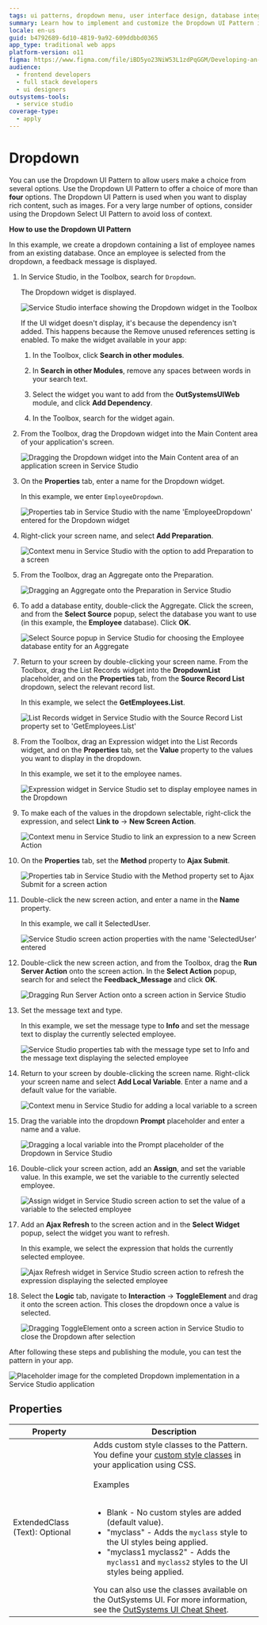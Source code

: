 ```yaml
---
tags: ui patterns, dropdown menu, user interface design, database integration, service studio usage
summary: Learn how to implement and customize the Dropdown UI Pattern in OutSystems 11 (O11) for enhanced user choice functionality.
locale: en-us
guid: b4792689-6d10-4819-9a92-609ddbbd0365
app_type: traditional web apps
platform-version: o11
figma: https://www.figma.com/file/iBD5yo23NiW53L1zdPqGGM/Developing-an-Application?type=design&node-id=230%3A7&mode=design&t=KpVEJMvnBwiukqql-1~~~~
audience:
  - frontend developers
  - full stack developers
  - ui designers
outsystems-tools:
  - service studio
coverage-type:
  - apply
---
```


# Dropdown

You can use the Dropdown UI Pattern to allow users make a choice from several options. Use the Dropdown UI Pattern to offer a choice of more than **four** options. The Dropdown UI Pattern is used when you want to display rich content, such as images. For a very large number of options, consider using the Dropdown Select UI Pattern to avoid loss of context.

**How to use the Dropdown UI Pattern**

In this example, we create a dropdown containing a list of employee names from an existing database. Once an employee is selected from the dropdown, a feedback message is displayed.

1. In Service Studio, in the Toolbox, search for `Dropdown`.

    The Dropdown widget is displayed.

    ![Service Studio interface showing the Dropdown widget in the Toolbox](images/dropdown-1-ss.png "Service Studio Dropdown Widget")

    If the UI widget doesn't display, it's because the dependency isn't added. This happens because the Remove unused references setting is enabled. To make the widget available in your app:

    1. In the Toolbox, click **Search in other modules**.

    1. In **Search in other Modules**, remove any spaces between words in your search text.
    
    1. Select the widget you want to add from the **OutSystemsUIWeb** module, and click **Add Dependency**. 
    
    1. In the Toolbox, search for the widget again.

1. From the Toolbox, drag the Dropdown widget into the Main Content area of your application's screen.

    ![Dragging the Dropdown widget into the Main Content area of an application screen in Service Studio](images/dropdown-2-ss.png "Drag Dropdown Widget to Main Content")

1. On the **Properties** tab, enter a name for the Dropdown widget.

    In this example, we enter `EmployeeDropdown`.

    ![Properties tab in Service Studio with the name 'EmployeeDropdown' entered for the Dropdown widget](images/dropdown-5-ss.png "Naming the Dropdown Widget")

1. Right-click your screen name, and select **Add Preparation**.  

    ![Context menu in Service Studio with the option to add Preparation to a screen](images/dropdown-6-ss.png "Adding Preparation to Screen")

1. From the Toolbox, drag an Aggregate onto the Preparation.

    ![Dragging an Aggregate onto the Preparation in Service Studio](images/dropdown-7-ss.png "Adding an Aggregate to Preparation")

1. To add a database entity, double-click the Aggregate. Click the screen, and from the **Select Source** popup, select the database you want to use (in this example, the **Employee** database). Click **OK**.

    ![Select Source popup in Service Studio for choosing the Employee database entity for an Aggregate](images/dropdown-8-ss.png "Selecting Database Entity for Aggregate")

1. Return to your screen by double-clicking your screen name. From the Toolbox, drag the List Records widget into the **DropdownList** placeholder, and on the **Properties** tab, from the **Source Record List** dropdown, select the relevant record list.

    In this example, we select the **GetEmployees.List**.

    ![List Records widget in Service Studio with the Source Record List property set to 'GetEmployees.List'](images/dropdown-9-ss.png "Configuring List Records Widget")

1. From the Toolbox, drag an Expression widget into the List Records widget, and on the **Properties** tab, set the **Value** property to the values you want to display in the dropdown.

    In this example, we set it to the employee names.

    ![Expression widget in Service Studio set to display employee names in the Dropdown](images/dropdown-10-ss.png "Setting Values in Dropdown")

1. To make each of the values in the dropdown selectable, right-click the expression, and select **Link to** -> **New Screen Action**.

    ![Context menu in Service Studio to link an expression to a new Screen Action](images/dropdown-11-ss.png "Linking Expression to Screen Action")

1. On the **Properties** tab, set the **Method** property to **Ajax Submit**.

    ![Properties tab in Service Studio with the Method property set to Ajax Submit for a screen action](images/dropdown-14-ss.png "Setting Ajax Submit Method")

1. Double-click the new screen action, and enter a name in the **Name** property.

    In this example, we call it SelectedUser.

    ![Service Studio screen action properties with the name 'SelectedUser' entered](images/dropdown-20-ss.png "Naming New Screen Action")

1. Double-click the new screen action, and from the Toolbox, drag the **Run Server Action** onto the screen action. In the **Select Action** popup, search for and select the **Feedback_Message** and click **OK**.

    ![Dragging Run Server Action onto a screen action in Service Studio](images/dropdown-12-ss.png "Adding Run Server Action")

1. Set the message text and type.

    In this example, we set the message type to **Info** and set the message text to display the currently selected employee.

    ![Service Studio properties tab with the message type set to Info and the message text displaying the selected employee](images/dropdown-13-ss.png "Setting Feedback Message")

1. Return to your screen by double-clicking the screen name. Right-click your screen name and select **Add Local Variable**. Enter a name and a default value for the variable.

    ![Context menu in Service Studio for adding a local variable to a screen](images/dropdown-22-ss.png "Adding Local Variable to Screen")

1. Drag the variable into the dropdown **Prompt** placeholder and enter a name and a value.  

    ![Dragging a local variable into the Prompt placeholder of the Dropdown in Service Studio](images/dropdown-21-ss.png "Configuring Dropdown Prompt Placeholder")

1. Double-click your screen action, add an **Assign**, and set the variable value. In this example, we set the variable to the currently selected employee.

    ![Assign widget in Service Studio screen action to set the value of a variable to the selected employee](images/dropdown-3-ss.png "Setting Variable Value in Screen Action")

1. Add an **Ajax Refresh** to the screen action and in the **Select Widget** popup, select the widget you want to refresh.

    In this example, we select the expression that holds the currently selected employee.

    ![Ajax Refresh widget in Service Studio screen action to refresh the expression displaying the selected employee](images/dropdown-4-ss.png "Adding Ajax Refresh to Screen Action")

1. Select the **Logic** tab, navigate to **Interaction** -> **ToggleElement** and drag it onto the screen action. This closes the dropdown once a value is selected.

    ![Dragging ToggleElement onto a screen action in Service Studio to close the Dropdown after selection](images/dropdown-15-ss.png "Closing Dropdown with ToggleElement")

After following these steps and publishing the module, you can test the pattern in your app.

![Placeholder image for the completed Dropdown implementation in a Service Studio application](images/dropdown-19-ss.png "Completed Dropdown Implementation")

## Properties

| Property | Description |
|---|---|
| ExtendedClass (Text): Optional | Adds custom style classes to the Pattern. You define your [custom style classes](../../../look-feel/css.md) in your application using CSS.<br/><br/>Examples<br/><br/><ul><li>Blank - No custom styles are added (default value).</li><li>"myclass" - Adds the ``myclass`` style to the UI styles being applied.</li><li>"myclass1 myclass2" - Adds the ``myclass1`` and ``myclass2`` styles to the UI styles being applied.</li></ul>You can also use the classes available on the OutSystems UI. For more information, see the [OutSystems UI Cheat Sheet](https://outsystemsui.outsystems.com/OutSystemsUIWebsite/CheatSheet). |
